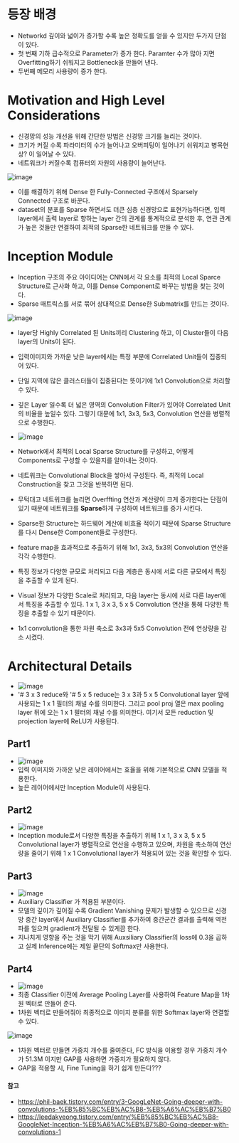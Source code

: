 # 등장 배경
- Networkd 깊이와 넓이가 증가할 수록 높은 정확도를 얻을 수 있지만 두가지 단점이 있다.
- 첫 번째 기하 급수적으로 Parameter가 증가 한다. Paramter 수가 많아 지면 Overfitting하기 쉬워지고 Bottleneck을 만들어 낸다.
- 두번째 메모리 사용량이 증가 한다.

# Motivation and High Level Considerations
- 신경망의 성능 개선을 위해 간단한 방법은 신경망 크기를 늘리는 것이다.
- 크기가 커질 수록 파라미터의 수가 늘어나고 오버피팅이 일어나기 쉬워지고 병목현상? 이 일어날 수 있다.
- 네트워크가 커질수록 컴퓨터의 자원의 사용량이 늘어난다.
  
![image](https://img1.daumcdn.net/thumb/R1280x0/?scode=mtistory2&fname=https%3A%2F%2Fk.kakaocdn.net%2Fdn%2FBGbXV%2FbtqSDvAa5N1%2FbVaRLW8gpuO5ymxKZfHkbK%2Fimg.png)
- 이를 해결하기 위해 Dense 한 Fully-Connected 구조에서 Sparsely Connected 구조로 바꾼다.
- dataset의 분포를 Sparse 하면서도 더큰 심층 신경망으로 표현가능하다면, 입력 layer에서 출력 layer로 향하는 layer 간의 관계를 통계적으로 분석한 후, 연관 관계가 높은 것들만 연결하여 최적의 Sparse한 네트워크를 만들 수 있다.


# Inception Module
- Inception 구조의 주요 아이디어는 CNN에서 각 요소를 최적의 Local Sparce Structure로 근사화 하고, 이를 Dense Component로 바꾸는 방법을 찾는 것이다.
- Sparse 매트릭스를 서로 묶어 상대적으로 Dense한 Submatrix를 만드는 것이다.


![image](https://img1.daumcdn.net/thumb/R1280x0/?scode=mtistory2&fname=https%3A%2F%2Fk.kakaocdn.net%2Fdn%2FbKbnNV%2FbtqSxB8J5jA%2F2CjFDvUTU9wIKJ1NSNBWy0%2Fimg.png)
- layer당 Highly Correlated 된 Units끼리 Clustering 하고, 이 Cluster들이 다음 layer의 Units이 된다.
- 입력이미지와 가까운 낮은 layer에서는 특정 부분에 Correlated Unit들이 집중되어 있다. 
- 단일 지역에 많은 클러스터들이 집중된다는 뜻이기에 1x1 Convolution으로 처리할 수 있다.
- 깊은 Layer 일수록 더 넓은 영역의 Convolution Filter가 있어야 Correlated Unit의 비율을 높일수 있다. 그렇기 대문에 1x1, 3x3, 5x3, Convolution 연산을 병렬적으로 수행한다.

- ![image](https://img1.daumcdn.net/thumb/R1280x0/?scode=mtistory2&fname=https%3A%2F%2Fk.kakaocdn.net%2Fdn%2FpxaiH%2FbtqRt531KT7%2FFhclQVjlJX3k7L6xNJnoW1%2Fimg.png)
- Network에서 최적의 Local Sparse Structure를 구성하고, 어떻게 Components로 구성할 수 있을지를 알아내는 것이다.
- 네트워크는 Convolutional Block을 쌓아서 구성된다. 즉, 최적의 Local Construction을 찾고 그것을 반복하면 된다.
- 무턱대고 네트워크를 늘리면 Overffting 연산과 계산량이 크게 증가한다는 단점이 있기 때문에 네트워크를 **Sparse**하게 구성하여 네트워크를 증가 시킨다.
- Sparse한 Structure는 하드웨어 계산에 비효율 적이기 때문에 Sparse Structure를 다시 Dense한 Component들로 구성한다.
- feature map을 효과적으로 추출하기 위해 1x1, 3x3, 5x3의 Convolution 연산을 각각 수행한다.
- 특징 정보가 다양한 규모로 처리되고 다음 계층은 동시에 서로 다른 규모에서 특징을 추출할 수 있게 된다.
-  Visual 정보가 다양한 Scale로 처리되고, 다음 layer는 동시에 서로 다른 layer에서 특징을 추출할 수 있다. 1 x 1, 3 x 3, 5 x 5 Convolution 연산을 통해 다양한 특징을 추출할 수 있기 때문이다.
- 1x1 convolution을 통한 차원 축소로 3x3과 5x5 Convolution 전에 연상량을 감소 시켰다.

# Architectural Details
- ![image](https://img1.daumcdn.net/thumb/R1280x0/?scode=mtistory2&fname=https%3A%2F%2Fk.kakaocdn.net%2Fdn%2FcGlsra%2FbtqSjAXtdln%2Fcy32Ke5qRU9vq0ERLrHAF0%2Fimg.png)
- '# 3 x 3 reduce와 '# 5 x 5 reduce는 3 x 3과 5 x 5 Convolutional layer 앞에 사용되는 1 x 1 필터의 채널 수를 의미한다. 그리고 pool proj 열은 max pooling layer 뒤에 오는 1 x 1 필터의 채널 수를 의미한다. 여기서 모든 reduction 및 projection layer에 ReLU가 사용된다.

## Part1
- ![image](https://img1.daumcdn.net/thumb/R1280x0/?scode=mtistory2&fname=https%3A%2F%2Fk.kakaocdn.net%2Fdn%2FbiTAD1%2FbtqSELQkwgt%2FkJPKmvCoM19ph9Jon1zGb0%2Fimg.png)
- 입력 이미지와 가까운 낮은 레이어에서는 효율을 위해 기본적으로 CNN 모델을 적용한다.
- 높은 레이어에서만 Inception Module이 사용된다.

## Part2
- ![image](https://img1.daumcdn.net/thumb/R1280x0/?scode=mtistory2&fname=https%3A%2F%2Fk.kakaocdn.net%2Fdn%2FbTGs3P%2FbtqSxBVdZ5u%2F3cyfHeBiEGEScc5zdpYnl1%2Fimg.png)
- Inception module로서 다양한 특징을 추출하기 위해 1 x 1, 3 x 3, 5 x 5 Convolutional layer가 병렬적으로 연산을 수행하고 있으며, 차원을 축소하여 연산량을 줄이기 위해 1 x 1 Convolutional layer가 적용되어 있는 것을 확인할 수 있다.

## Part3
- ![image](https://img1.daumcdn.net/thumb/R1280x0/?scode=mtistory2&fname=https%3A%2F%2Fk.kakaocdn.net%2Fdn%2Fb0wn0v%2FbtqSmAiDErs%2FoTQTSFOERoyEwPDs2u0alk%2Fimg.png)
- Auxiliary Classifier 가 적용된 부분이다.
- 모델의 깊이가 깊어질 수록 Gradient Vanishing 문제가 발생할 수 있으므로 신경망 중간 layer에서 Auxiliary Classifier를 추가하여 중간군간 결과를 출력해 역전파를 일으켜 gradient가 전달될 수 있게끔 한다.
- 지나치게 영향을 주는 것을 막기 위해 Auxsiliary Classifier의 loss에 0.3을 곱하고 실제 Inference에는 제일 끝단의 Softmax만 사용한다.

## Part4
- ![image](https://img1.daumcdn.net/thumb/R1280x0/?scode=mtistory2&fname=https%3A%2F%2Fk.kakaocdn.net%2Fdn%2FIwjPt%2FbtqSGjTyGu5%2FzBa3eJ0oegcjcBQk3EVz3K%2Fimg.png)
- 최종 Classifier 이전에 Average Pooling Layer를 사용하여 Feature Map을 1차원 벡터로 만들어 준다.
- 1차원 벡터로 만들어줘야 최종적으로 이미지 분류를 위한 Softmax layer와 연결할 수 있다.

![image](https://img1.daumcdn.net/thumb/R1280x0/?scode=mtistory2&fname=https%3A%2F%2Fk.kakaocdn.net%2Fdn%2FevD2RB%2FbtqSATBmCEB%2FpkrTC9WFiqbkYiqZUxUgq1%2Fimg.png)
- 1차원 벡터로 만들면 가중치 개수를 줄여준다, FC 방식을 이용할 경우 가중치 개수가 51.3M 이지만 GAP를 사용하면 가중치가 필요하지 않다.
- GAP을 적용할 시, Fine Tuning을 하기 쉽게 만든다???

#### 참고 
- https://phil-baek.tistory.com/entry/3-GoogLeNet-Going-deeper-with-convolutions-%EB%85%BC%EB%AC%B8-%EB%A6%AC%EB%B7%B0
- https://leedakyeong.tistory.com/entry/%EB%85%BC%EB%AC%B8-GoogleNet-Inception-%EB%A6%AC%EB%B7%B0-Going-deeper-with-convolutions-1